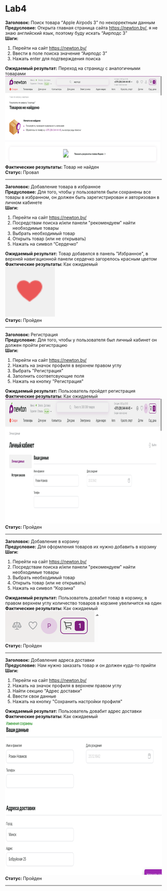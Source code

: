# Lab4


<strong>Заголовок:</strong> Поиск товара “Apple Airpods 3” по некорректным данным<br>
<strong>Предусловие:</strong> Открыта главная страница сайта https://newton.by/, я не знаю английский язык, поэтому буду искать “Аирподс 3”<br>
<strong>Шаги:</strong><br>
1. Перейти на сайт https://newton.by/
2. Ввести в поле поиска значение “Аирподс 3” 
3. Нажать enter для подтверждения поиска

<strong>Ожидаемый результат:</strong> Переход на страницу с аналогичными товарами<br>
<img height="280" width="540" title="img with result"  src="Search.png"/><br>
<strong>Фактические результаты: </strong> Товар не найден<br>
<strong>Статус: </strong> Провал<br>
<hr>


<strong>Заголовок:</strong> Добавление товара в избранное<br>
<strong>Предусловие:</strong> Для того, чтобы у пользователя были сохранены все товары в избранном, он должен быть зарегистрирован и авторизован в личном кабинете<br>
<strong>Шаги:</strong><br>
1. Перейти на сайт https://newton.by/
2. Посредствам поиска и/или панели "рекомендуем" найти необходимые товары
3. Выбрать необходимый товар
4. Открыть товар (или не открывать)
5. Нажать на символ “Сердечко”

<strong>Ожидаемый результат:</strong> Товар добавился в панель "Избранное", в верхней навигационной панели сердечко загорелось красным цветом<br>
<strong>Фактические результаты: </strong> Как ожидаемый<br>
<img height="160" src="Like.png" title="img with result" width="160"/><br>
<strong>Статус: </strong> Пройден<br>
<hr>


<strong>Заголовок:</strong> Регистрация<br>
<strong>Предусловие:</strong> Для того, чтобы у пользователя был личный кабинет он должен пройти регистрацию<br>
<strong>Шаги:</strong><br>
1. Перейти на сайт https://newton.by/
2. Нажать на значок профиля в верхнем правом углу 
3. Выбрать "Регистрация"
4. Заполнить соответсвующие поля
5. Нажать на кнопку "Регистрация"

<strong>Ожидаемый результат:</strong> Пользователь пройдет регистрация<br>
<strong>Фактические результаты: </strong> Как ожидаемый<br>
<img height="400" src="Registration.png" title="img with result" width="800"/><br>
<strong>Статус: </strong> Пройден<br>
<hr>


<strong>Заголовок:</strong> Добавление в корзину<br>
<strong>Предусловие:</strong> Для оформления товаров их нужно добавить в корзину<br>
<strong>Шаги:</strong><br>
1. Перейти на сайт https://newton.by/
2. Посредствам поиска и/или панели "рекомендуем" найти необходимые товары 
3. Выбрать необходимый товар
4. Открыть товар (или не открывать)
5. Нажать на символ “Корзина”

<strong>Ожидаемый результат:</strong> Пользователь довабит товар в корзину, в правом верхнем углу количество товаров в корзине увеличится на один<br>
<strong>Фактические результаты: </strong> Как ожидаемый<br>
<img height="100" src="Basket.png" title="img with result" width="300"/><br>
<strong>Статус: </strong> Пройден<br>
<hr>


<strong>Заголовок:</strong> Добавление адреса доставки<br>
<strong>Предусловие:</strong> Нам нужно заказать товар и он должен куда-то прийти<br>
<strong>Шаги:</strong><br>
1. Перейти на сайт https://newton.by/
2. Нажать на значок профиля в верхнем правом углу
3. Найти секцию "Адрес доставки"
4. Ввести свои данные
5. Нажать на кнопку "Сохранить настройки профиля"

<strong>Ожидаемый результат:</strong> Пользователь довабит адрес доставки<br>
<strong>Фактические результаты: </strong> Как ожидаемый<br>
<img height="500" src="Address.png" title="img with result" width="700"/><br>
<strong>Статус: </strong> Пройден<br>
<hr>
